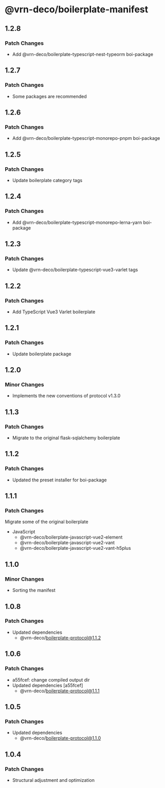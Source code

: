 # @vrn-deco/boilerplate-manifest

## 1.2.8

### Patch Changes

- Add @vrn-deco/boilerplate-typescript-nest-typeorm boi-package

## 1.2.7

### Patch Changes

- Some packages are recommended

## 1.2.6

### Patch Changes

- Add @vrn-deco/boilerplate-typescript-monorepo-pnpm boi-package

## 1.2.5

### Patch Changes

- Update boilerplate category tags

## 1.2.4

### Patch Changes

- Add @vrn-deco/boilerplate-typescript-monorepo-lerna-yarn boi-package

## 1.2.3

### Patch Changes

- Update @vrn-deco/boilerplate-typescript-vue3-varlet tags

## 1.2.2

### Patch Changes

- Add TypeScript Vue3 Varlet boilerplate

## 1.2.1

### Patch Changes

- Update boilerplate package

## 1.2.0

### Minor Changes

- Implements the new conventions of protocol v1.3.0

## 1.1.3

### Patch Changes

- Migrate to the original flask-sqlalchemy boilerplate

## 1.1.2

### Patch Changes

- Updated the preset installer for boi-package

## 1.1.1

### Patch Changes

Migrate some of the original boilerplate

- JavaScript
  - @vrn-deco/boilerplate-javascript-vue2-element
  - @vrn-deco/boilerplate-javascript-vue2-vant
  - @vrn-deco/boilerplate-javascript-vue2-vant-h5plus

## 1.1.0

### Minor Changes

- Sorting the manifest

## 1.0.8

### Patch Changes

- Updated dependencies
  - @vrn-deco/boilerplate-protocol@1.1.2

## 1.0.6

### Patch Changes

- a55fcef: change compiled output dir
- Updated dependencies [a55fcef]
  - @vrn-deco/boilerplate-protocol@1.1.1

## 1.0.5

### Patch Changes

- Updated dependencies
  - @vrn-deco/boilerplate-protocol@1.1.0

## 1.0.4

### Patch Changes

- Structural adjustment and optimization
